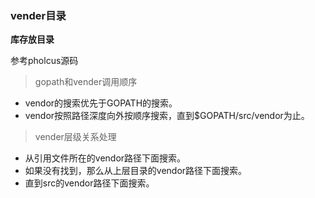 ### vender目录

**库存放目录**

参考pholcus源码



> gopath和vender调用顺序

-  vendor的搜索优先于GOPATH的搜索。
- vendor按照路径深度向外按顺序搜索，直到$GOPATH/src/vendor为止。







> vender层级关系处理

- 从引用文件所在的vendor路径下面搜索。
- 如果没有找到，那么从上层目录的vendor路径下面搜索。
- 直到src的vendor路径下面搜索。

